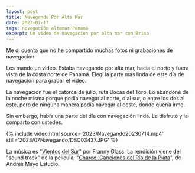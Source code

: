 ```yaml
---
layout: post
title: Navegando Por Alta Mar
date: 2023-07-17
tags: novegación altamar Panamá
excerpt: Un video de navegacíon por alta mar con Brisa
---
```


Me di cuenta que no he compartido muchas fotos ni grabaciones de navegación.

Les mando un video. Estaba navegando por alta mar, hacia el norte y fuera vista
de la costa norte de Panamá. Elegí la parte más linda de este día de navegación
para grabar el video.

La navegación fue el catorce de julio, ruta Bocas del Toro. Lo abandoné de
la noche misma porque podía navegar al norte, o al sur, o entre los dos al
este, pero de ninguna manera podía navegar al oeste, donde quería irme.

Sin embargo, había una parte del día con navegación linda. La disfruté y
la comparto con ustedes.

{% include video.html
  source='2023/Navegando20230714.mp4'
  still='2023/07Navegando/DSC03437.JPG'
%}

La música es "[Vientos del Sur][vientos]" por Franny Glass. La rendición viene
del "sound track" de la película, "[Charco: Canciones del Río de la
Plata][charco]", de Andrés Mayo Estudio.

[vientos]: https://music.apple.com/us/album/vientos-del-sur/1461522317?i=1461522677&l=es-UY
[charco]: https://www.youtube.com/watch?v=BNDtbHcKbII
